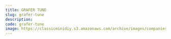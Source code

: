 ```yaml
---
title: GRAFER TUNE
slug: grafer-tune
description:
code: grafer-tune
image: https://classicminidiy.s3.amazonaws.com/archive/images/companies/wp87a05456_06.png
---
```


<!-- Content of the page -->

##

    